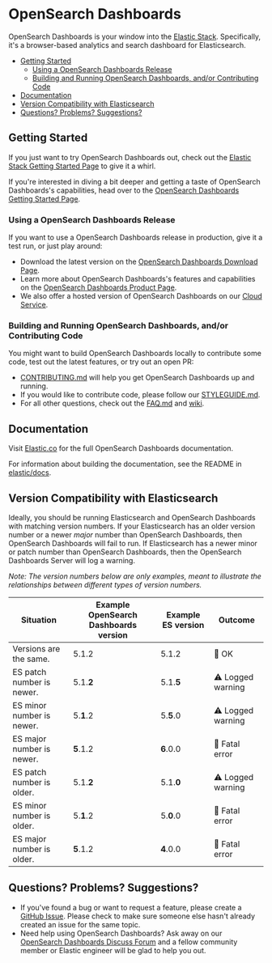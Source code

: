 # OpenSearch Dashboards

OpenSearch Dashboards is your window into the [Elastic Stack](https://www.elastic.co/products). Specifically, it's a browser-based analytics and search dashboard for Elasticsearch.

- [Getting Started](#getting-started)
  - [Using a OpenSearch Dashboards Release](#using-a-kibana-release)
  - [Building and Running OpenSearch Dashboards, and/or Contributing Code](#building-and-running-kibana-andor-contributing-code)
- [Documentation](#documentation)
- [Version Compatibility with Elasticsearch](#version-compatibility-with-elasticsearch)
- [Questions? Problems? Suggestions?](#questions-problems-suggestions)

## Getting Started

If you just want to try OpenSearch Dashboards out, check out the [Elastic Stack Getting Started Page](https://www.elastic.co/start) to give it a whirl.

If you're interested in diving a bit deeper and getting a taste of OpenSearch Dashboards's capabilities, head over to the [OpenSearch Dashboards Getting Started Page](https://www.elastic.co/guide/en/kibana/current/getting-started.html).

### Using a OpenSearch Dashboards Release

If you want to use a OpenSearch Dashboards release in production, give it a test run, or just play around:

- Download the latest version on the [OpenSearch Dashboards Download Page](https://www.elastic.co/downloads/kibana).
- Learn more about OpenSearch Dashboards's features and capabilities on the
[OpenSearch Dashboards Product Page](https://www.elastic.co/products/kibana).
- We also offer a hosted version of OpenSearch Dashboards on our
[Cloud Service](https://www.elastic.co/cloud/as-a-service).

### Building and Running OpenSearch Dashboards, and/or Contributing Code

You might want to build OpenSearch Dashboards locally to contribute some code, test out the latest features, or try
out an open PR:

- [CONTRIBUTING.md](CONTRIBUTING.md) will help you get OpenSearch Dashboards up and running.
- If you would like to contribute code, please follow our [STYLEGUIDE.md](STYLEGUIDE.md).
- For all other questions, check out the [FAQ.md](FAQ.md) and
[wiki](https://github.com/elastic/kibana/wiki).

## Documentation

Visit [Elastic.co](http://www.elastic.co/guide/en/kibana/current/index.html) for the full OpenSearch Dashboards documentation.

For information about building the documentation, see the README in [elastic/docs](https://github.com/elastic/docs).

## Version Compatibility with Elasticsearch

Ideally, you should be running Elasticsearch and OpenSearch Dashboards with matching version numbers. If your Elasticsearch has an older version number or a newer _major_ number than OpenSearch Dashboards, then OpenSearch Dashboards will fail to run. If Elasticsearch has a newer minor or patch number than OpenSearch Dashboards, then the OpenSearch Dashboards Server will log a warning.

_Note: The version numbers below are only examples, meant to illustrate the relationships between different types of version numbers._

| Situation                 | Example OpenSearch Dashboards version     | Example ES version | Outcome |
| ------------------------- | -------------------------- |------------------- | ------- |
| Versions are the same.    | 5.1.2                      | 5.1.2              | 💚 OK      |
| ES patch number is newer. | 5.1.__2__                  | 5.1.__5__          | ⚠️ Logged warning      |
| ES minor number is newer. | 5.__1__.2                  | 5.__5__.0          | ⚠️ Logged warning      |
| ES major number is newer. | __5__.1.2                  | __6__.0.0          | 🚫 Fatal error      |
| ES patch number is older. | 5.1.__2__                  | 5.1.__0__          | ⚠️ Logged warning      |
| ES minor number is older. | 5.__1__.2                  | 5.__0__.0          | 🚫 Fatal error      |
| ES major number is older. | __5__.1.2                  | __4__.0.0          | 🚫 Fatal error      |

## Questions? Problems? Suggestions?

- If you've found a bug or want to request a feature, please create a [GitHub Issue](https://github.com/elastic/kibana/issues/new/choose).
  Please check to make sure someone else hasn't already created an issue for the same topic.
- Need help using OpenSearch Dashboards? Ask away on our [OpenSearch Dashboards Discuss Forum](https://discuss.elastic.co/c/kibana) and a fellow community member or
Elastic engineer will be glad to help you out.

